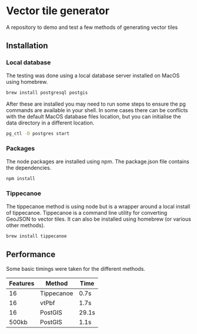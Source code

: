 # Vector tile generator

A repository to demo and test a few methods of generating vector tiles

## Installation

### Local database

The testing was done using a local database server installed on MacOS using homebrew.

```bash
brew install postgresql postgis
```

After these are installed you may need to run some steps to ensure the pg commands are available in your shell. In some cases there can be conflicts with the default MacOS database files location, but you can initialise the data directory in a different location.

```bash
pg_ctl -D postgres start
```

### Packages

The node packages are installed using npm. The package.json file contains the dependencies.

```bash
npm install
```

### Tippecanoe

The tippecanoe method is using node but is a wrapper around a local install of tippecanoe. Tippecanoe is a command line utility for converting GeoJSON to vector tiles. It can also be installed using homebrew (or various other methods).

```bash
brew install tippecanoe
```

## Performance

Some basic timings were taken for the different methods.

| Features | Method     | Time  |
| -------- | ---------- | ----- |
| 16       | Tippecanoe | 0.7s  |
| 16       | vtPbf      | 1.7s  |
| 16       | PostGIS    | 29.1s |
| 500kb    | PostGIS    | 1.1s  |
